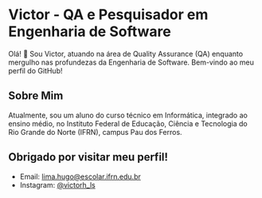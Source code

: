 # Victor - QA e Pesquisador em Engenharia de Software

Olá! 👋 Sou Victor, atuando na área de Quality Assurance (QA) enquanto mergulho nas profundezas da Engenharia de Software. Bem-vindo ao meu perfil do GitHub!

## Sobre Mim

Atualmente, sou um aluno do curso técnico em Informática, integrado ao ensino médio, no Instituto Federal de Educação, Ciência e Tecnologia do Rio Grande do Norte (IFRN), campus Pau dos Ferros.

## Obrigado por visitar meu perfil!

- Email: lima.hugo@escolar.ifrn.edu.br
- Instagram: [@victorh_ls](https://www.instagram.com/victorh_ls/)
